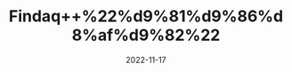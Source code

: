 ---
title: 'Findaq++%22%d9%81%d9%86%d8%af%d9%82%22'
date: '2022-11-17' 
metatag: '' 
inventory: '0' 
draft: false 
# meta description 
shortDescripton: '%22Hazelnut%22++Hazelnuts+are+a+good+source+of+energy+with+their+60.5%25+fat+content.+They+are+rich+source+of+vitamin+E.'
description: 'Dry+Fruit+%da%88%d8%b1%d8%a7%d8%a6%db%8c+%d9%81%d8%b1%d9%88%d8%aa'
longdescription: ''
tags: ''
brand: ''
subCategory: ''
sellCount: '0'
featured: True
# product Price
price: '60.0'
# Product Short Description
shortDescription: '%22Hazelnut%22++Hazelnuts+are+a+good+source+of+energy+with+their+60.5%25+fat+content.+They+are+rich+source+of+vitamin+E.'
productID: '67B6AE5E-F523-ED11-9968-005056B3A416'
type: 'products'
category: 'Dry+Fruit+%da%88%d8%b1%d8%a7%d8%a6%db%8c+%d9%81%d8%b1%d9%88%d8%aa' 
thumnailproduct: 'https://eraconnect.blob.core.windows.net/product-images/aminsaddiquidawakhana/67B6AE5E-F523-ED11-9968-005056B3A416.webp' 
images:
  - image: 'https://eraconnect.blob.core.windows.net/product-images/aminsaddiquidawakhana/67B6AE5E-F523-ED11-9968-005056B3A416.webp'  
Variants:
---